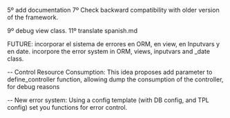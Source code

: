 
5º add documentation
7º Check backward compatibility with older version of the framework.

9º debug view class.
11º translate spanish.md

FUTURE: incorporar el sistema de errores en ORM, en view, en Inputvars y en date.
incorpore the error system in ORM, views, inputvars and _date class.

-- Control Resource Consumption:
This idea proposes add parameter to define_controller function, allowing dump the consumption of the controller, for debug reasons

-- New error system:
Using a config template (with DB config, and TPL config) set you functions for error control.
